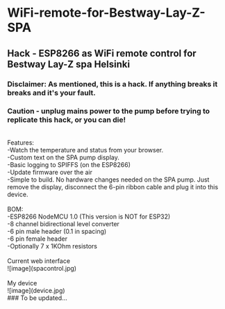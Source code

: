 # WiFi-remote-for-Bestway-Lay-Z-SPA
## Hack - ESP8266 as WiFi remote control for Bestway Lay-Z spa Helsinki<br>
### Disclaimer: As mentioned, this is a hack. If anything breaks it breaks and it's your fault.<br>
### Caution - unplug mains power to the pump before trying to replicate this hack, or you can die! <br>
<br>
Features:<br>
-Watch the temperature and status from your browser.<br>
-Custom text on the SPA pump display.<br>
-Basic logging to SPIFFS (on the ESP8266)<br>
-Update firmware over the air<br>
-Simple to build. No hardware changes needed on the SPA pump. Just remove the display, disconnect the 6-pin ribbon cable and plug it into this device.<br>
<br>
BOM:<br>
-ESP8266 NodeMCU 1.0 (This version is NOT for ESP32)<br>
-8 channel bidirectional level converter<br>
-6 pin male header (0.1 in spacing)<br>
-6 pin female header<br>
-Optionally 7 x 1KOhm resistors<br>
<br>Current web interface<br>
![image](spacontrol.jpg)<br>
<br>My device<br>
![image](device.jpg)<br>
### To be updated...
